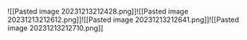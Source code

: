 ![[Pasted image 20231213212428.png]]![[Pasted image 20231213212612.png]]![[Pasted image 20231213212641.png]]![[Pasted image 20231213212710.png]]